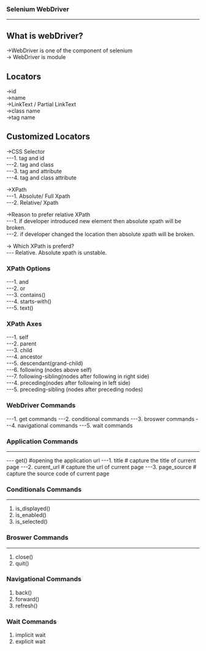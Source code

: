 ### Selenium WebDriver

---

## What is webDriver?

->WebDriver is one of the component of selenium <br/>
-> WebDriver is module

## Locators

->id<br/>
->name<br/>
->LinkText / Partial LinkText<br/>
->class name<br/>
->tag name<br/>

## Customized Locators

->CSS Selector<br/>
---1. tag and id<br/>
---2. tag and class<br/>
---3. tag and attribute<br/>
---4. tag and class attribute<br/>

->XPath<br/>
---1. Absolute/ Full Xpath<br/>
---2. Relative/ Xpath<br/>

->Reason to prefer relative XPath<br/>
---1. if developer introduced new element then absolute xpath will be broken.<br/>
---2. if developer changed the location then absolute xpath will be broken.<br/>

-> Which XPath is preferd?<br/>
--- Relative. Absolute xpath is unstable.<br/>

### XPath Options<br/>

---1. and <br>
---2. or <br>
---3. contains() <br>
---4. starts-with() <br>
---5. text() <br>

### XPath Axes<br/>

---1. self <br>
---2. parent <br>
---3. child <br>
---4. ancestor <br>
---5. descendant(grand-child) <br>
---6. following (nodes above self)<br>
---7. following-sibling(nodes after following in right side)<br>
---4. preceding(nodes after following in left side) <br>
---5. preceding-sibling (nodes after preceding nodes)<br>

### WebDriver Commands

---1. get commands
---2. conditional commands
---3. broswer commands
---4. navigational commands
---5. wait commands

### Application Commands

---

--- get() #opening the application url
---1. title # capture the title of current page
---2. curent_url # capture the url of current page
---3. page_source # capture the source code of current page

### Conditionals Commands

---

1. is_displayed()
2. is_enabled()
3. is_selected()

### Broswer Commands

---

1. close()
2. quit()

### Navigational Commands

1. back()
2. forward()
3. refresh()

### Wait Commands

1. implicit wait
2. explicit wait
